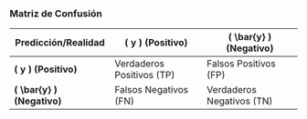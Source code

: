 ### Matriz de Confusión

| **Predicción/Realidad** | **\( y \) (Positivo)**       | **\( \bar{y} \) (Negativo)**   |
|-------------------------|-----------------------------|--------------------------------|
| **\( y \) (Positivo)**  | Verdaderos Positivos (TP)    | Falsos Positivos (FP)          |
| **\( \bar{y} \) (Negativo)** | Falsos Negativos (FN)   | Verdaderos Negativos (TN)      |
